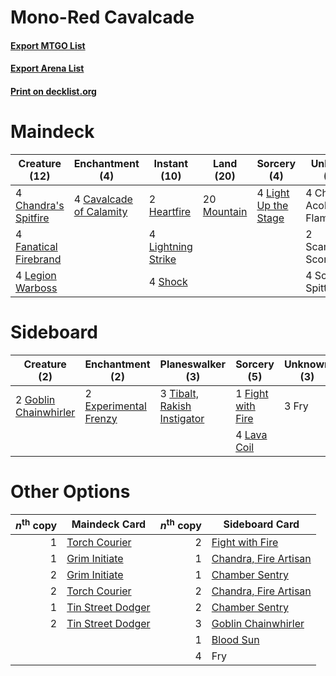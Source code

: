 # Mono-Red Cavalcade

#### [Export MTGO List](../collection/Mono-Red%20Cavalcade/Mono-Red%20Cavalcade.txt)
#### [Export Arena List](../collection/Mono-Red%20Cavalcade/Mono-Red%20Cavalcade_arena.txt)
#### [Print on decklist.org](http://decklist.org/?deckmain=4%09Cavalcade%20of%20Calamity%0A4%09Chandra's%20Spitfire%0A4%09Chandra,%20Acolyte%20of%20Flame%0A4%09Fanatical%20Firebrand%0A2%09Heartfire%0A4%09Legion%20Warboss%0A4%09Light%20Up%20the%20Stage%0A4%09Lightning%20Strike%0A20%09Mountain%0A2%09Scampering%20Scorcher%0A4%09Scorch%20Spitter%0A4%09Shock&deckside=2%09Experimental%20Frenzy%0A1%09Fight%20with%20Fire%0A3%09Fry%0A2%09Goblin%20Chainwhirler%0A4%09Lava%20Coil%0A3%09Tibalt,%20Rakish%20Instigator)
# Maindeck

|                                         Creature (12)                                          |                                         Enchantment (4)                                          |                                        Instant (10)                                         |                                      Land (20)                                       |                                          Sorcery (4)                                          |       Unknown (10)        |
|------------------------------------------------------------------------------------------------|--------------------------------------------------------------------------------------------------|---------------------------------------------------------------------------------------------|--------------------------------------------------------------------------------------|-----------------------------------------------------------------------------------------------|---------------------------|
|4 [Chandra's Spitfire](http://gatherer.wizards.com/Pages/Card/Details.aspx?multiverseid=205026) |4 [Cavalcade of Calamity](http://gatherer.wizards.com/Pages/Card/Details.aspx?multiverseid=457239)|2 [Heartfire](http://gatherer.wizards.com/Pages/Card/Details.aspx?multiverseid=461058)       |20 [Mountain](http://gatherer.wizards.com/Pages/Card/Details.aspx?multiverseid=439859)|4 [Light Up the Stage](http://gatherer.wizards.com/Pages/Card/Details.aspx?multiverseid=457251)|4 Chandra, Acolyte of Flame|
|4 [Fanatical Firebrand](http://gatherer.wizards.com/Pages/Card/Details.aspx?multiverseid=439758)|                                                                                                  |4 [Lightning Strike](http://gatherer.wizards.com/Pages/Card/Details.aspx?multiverseid=383299)|                                                                                      |                                                                                               |2 Scampering Scorcher      |
|4 [Legion Warboss](http://gatherer.wizards.com/Pages/Card/Details.aspx?multiverseid=452859)     |                                                                                                  |4 [Shock](http://gatherer.wizards.com/Pages/Card/Details.aspx?multiverseid=129732)           |                                                                                      |                                                                                               |4 Scorch Spitter           |


# Sideboard

|                                          Creature (2)                                          |                                        Enchantment (2)                                         |                                           Planeswalker (3)                                           |                                        Sorcery (5)                                         |Unknown (3)|
|------------------------------------------------------------------------------------------------|------------------------------------------------------------------------------------------------|------------------------------------------------------------------------------------------------------|--------------------------------------------------------------------------------------------|-----------|
|2 [Goblin Chainwhirler](http://gatherer.wizards.com/Pages/Card/Details.aspx?multiverseid=443017)|2 [Experimental Frenzy](http://gatherer.wizards.com/Pages/Card/Details.aspx?multiverseid=452849)|3 [Tibalt, Rakish Instigator](http://gatherer.wizards.com/Pages/Card/Details.aspx?multiverseid=461073)|1 [Fight with Fire](http://gatherer.wizards.com/Pages/Card/Details.aspx?multiverseid=443007)|3 Fry      |
|                                                                                                |                                                                                                |                                                                                                      |4 [Lava Coil](http://gatherer.wizards.com/Pages/Card/Details.aspx?multiverseid=452858)      |           |


# Other Options

|*n*<sup>th</sup> copy|                                       Maindeck Card                                        |*n*<sup>th</sup> copy|                                         Sideboard Card                                         |
|--------------------:|--------------------------------------------------------------------------------------------|--------------------:|------------------------------------------------------------------------------------------------|
|                    1|[Torch Courier](http://gatherer.wizards.com/Pages/Card/Details.aspx?multiverseid=452869)    |                    2|[Fight with Fire](http://gatherer.wizards.com/Pages/Card/Details.aspx?multiverseid=443007)      |
|                    1|[Grim Initiate](http://gatherer.wizards.com/Pages/Card/Details.aspx?multiverseid=461057)    |                    1|[Chandra, Fire Artisan](http://gatherer.wizards.com/Pages/Card/Details.aspx?multiverseid=461046)|
|                    2|[Grim Initiate](http://gatherer.wizards.com/Pages/Card/Details.aspx?multiverseid=461057)    |                    1|[Chamber Sentry](http://gatherer.wizards.com/Pages/Card/Details.aspx?multiverseid=452982)       |
|                    2|[Torch Courier](http://gatherer.wizards.com/Pages/Card/Details.aspx?multiverseid=452869)    |                    2|[Chandra, Fire Artisan](http://gatherer.wizards.com/Pages/Card/Details.aspx?multiverseid=461046)|
|                    1|[Tin Street Dodger](http://gatherer.wizards.com/Pages/Card/Details.aspx?multiverseid=457264)|                    2|[Chamber Sentry](http://gatherer.wizards.com/Pages/Card/Details.aspx?multiverseid=452982)       |
|                    2|[Tin Street Dodger](http://gatherer.wizards.com/Pages/Card/Details.aspx?multiverseid=457264)|                    3|[Goblin Chainwhirler](http://gatherer.wizards.com/Pages/Card/Details.aspx?multiverseid=443017)  |
|                     |                                                                                            |                    1|[Blood Sun](http://gatherer.wizards.com/Pages/Card/Details.aspx?multiverseid=439749)            |
|                     |                                                                                            |                    4|Fry                                                                                             |

